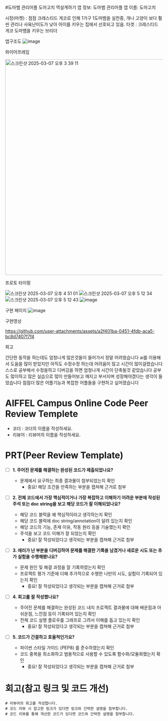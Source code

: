 #도마뱀 관리어플 도마고치 역설계하기 
앱 정보: 도마뱀 관리어플 
앱 이름: 도마고치

시장(마켓) : 점점 크레스티드 게코로 인해 1가구 1도마뱀을 실천중, 개나 고양이 보다 훨씬 관리나 사육난이도가 낮아 아이를 키우는 집에서 선호되고 있음. 
타겟 : 크레스티드 게코 도마뱀을 키우는 브리더


앱구조도
![image](https://github.com/user-attachments/assets/8797b023-ab90-4d01-b2ba-2c1a7b1b7500)


와이어프레임 

<img width="687" alt="스크린샷 2025-03-07 오후 3 39 11" src="https://github.com/user-attachments/assets/ec44b601-c3f9-4314-95af-311b3cf7fe75" />

프로토 타이핑

![스크린샷 2025-03-07 오후 4 51 01](https://github.com/user-attachments/assets/259608b8-06a1-4675-9b22-01483137fbe1)
![스크린샷 2025-03-07 오후 5 12 34](https://github.com/user-attachments/assets/fcd58463-62cb-414c-8ff8-3410c54ec9af)
![스크린샷 2025-03-07 오후 5 12 43](https://github.com/user-attachments/assets/df0cdc48-e68f-481c-be90-5b3caf234df9)
![image](https://github.com/user-attachments/assets/f268fb48-3316-4c0e-997a-aa2c23582ff7)

구현 페이지 
![image](https://github.com/user-attachments/assets/10fd872c-58b1-42ac-a5e2-0b4fe8c3dffd)

구현영상



https://github.com/user-attachments/assets/a2f401ba-0451-4fdb-aca5-bc8d7407f7f4


회고

간단한 동작을 하는데도 엄청나게 많은것들이 들어가서 정말 어려웠습니다 
ai를 이용해서 도움을 많이 받았지만 
아직도 수정수정 하는데 어려움이 많고 시간이 많이걸렸습니다 
스스로 공부해서 수정을하고 디버깅을 하면 엄청나게 시간이 단축될것 같았습니다 
공부도 많이하고 많은 실습으로 많이 만들어보고 깨지고 부서지며 성장해야겠다는 생각이 들었습니다 
점점더 많은 어플기능과 복잡한 어플들을 구현하고 싶어졌습니다 











# AIFFEL Campus Online Code Peer Review Templete
- 코더 : 코더의 이름을 작성하세요.
- 리뷰어 : 리뷰어의 이름을 작성하세요.


# PRT(Peer Review Template)
- [ ]  **1. 주어진 문제를 해결하는 완성된 코드가 제출되었나요?**
    - 문제에서 요구하는 최종 결과물이 첨부되었는지 확인
        - 중요! 해당 조건을 만족하는 부분을 캡쳐해 근거로 첨부
    
- [ ]  **2. 전체 코드에서 가장 핵심적이거나 가장 복잡하고 이해하기 어려운 부분에 작성된 
주석 또는 doc string을 보고 해당 코드가 잘 이해되었나요?**
    - 해당 코드 블럭을 왜 핵심적이라고 생각하는지 확인
    - 해당 코드 블럭에 doc string/annotation이 달려 있는지 확인
    - 해당 코드의 기능, 존재 이유, 작동 원리 등을 기술했는지 확인
    - 주석을 보고 코드 이해가 잘 되었는지 확인
        - 중요! 잘 작성되었다고 생각되는 부분을 캡쳐해 근거로 첨부
        
- [ ]  **3. 에러가 난 부분을 디버깅하여 문제를 해결한 기록을 남겼거나
새로운 시도 또는 추가 실험을 수행해봤나요?**
    - 문제 원인 및 해결 과정을 잘 기록하였는지 확인
    - 프로젝트 평가 기준에 더해 추가적으로 수행한 나만의 시도, 
    실험이 기록되어 있는지 확인
        - 중요! 잘 작성되었다고 생각되는 부분을 캡쳐해 근거로 첨부
        
- [ ]  **4. 회고를 잘 작성했나요?**
    - 주어진 문제를 해결하는 완성된 코드 내지 프로젝트 결과물에 대해
    배운점과 아쉬운점, 느낀점 등이 기록되어 있는지 확인
    - 전체 코드 실행 플로우를 그래프로 그려서 이해를 돕고 있는지 확인
        - 중요! 잘 작성되었다고 생각되는 부분을 캡쳐해 근거로 첨부
        
- [ ]  **5. 코드가 간결하고 효율적인가요?**
    - 파이썬 스타일 가이드 (PEP8) 를 준수하였는지 확인
    - 코드 중복을 최소화하고 범용적으로 사용할 수 있도록 함수화/모듈화했는지 확인
        - 중요! 잘 작성되었다고 생각되는 부분을 캡쳐해 근거로 첨부


# 회고(참고 링크 및 코드 개선)
```
# 리뷰어의 회고를 작성합니다.
# 코드 리뷰 시 참고한 링크가 있다면 링크와 간략한 설명을 첨부합니다.
# 코드 리뷰를 통해 개선한 코드가 있다면 코드와 간략한 설명을 첨부합니다.
```
